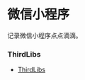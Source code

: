 # 微信小程序
记录微信小程序点点滴滴。

### ThirdLibs
* [ThirdLibs](https://github.com/itwyhuaing/WXinSmartApp/tree/master/ThirdLibs)
